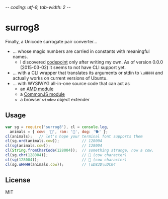 -*- coding: utf-8, tab-width: 2 -*-

surrog8
=======
Finally, a Unicode surrogate pair converter…
  * … whose magic numbers are carried in constants with meaningful names.
    * I discovered [codepoint](https://www.npmjs.com/package/codepoint)
      only after writing my own. As of version 0.0.0 (2015-03-02) it seems
      to not have CLI support yet.
  * … with a CLI wrapper that translates its arguments or stdin to `\uHHHH`
    and actually works on current versions of Ubuntu.
  * … with WYSIWYG all-in-one source code that can act as
    * an [AMD module][wp-amd]
    * a [CommonJS module][wp-cjs]
    * a browser `window` object extender


Usage
-----
```js
var sg = require('surrog8'), cl = console.log,
  animals = { cow: '🐄', ram: '🐏', dog: '🐕' };
cl(animals);   // let's hope your terminal font supports them
cl(sg.ord(animals.cow));          // 128004
cl(sg(animals.cow));              // 128004
cl(String.fromCharCode(128004));  // something strange, now a cow.
cl(sg.chr(128004));               // 🐄 (cow character)
cl(sg(128004));                   // 🐄 (cow character)
cl(sg.uHHHH(animals.cow));        // \uD83D\uDC04
```


License
-------
MIT



  [wp-amd]: http://en.wikipedia.org/wiki/Asynchronous_module_definition
  [wp-cjs]: http://en.wikipedia.org/wiki/CommonJS

